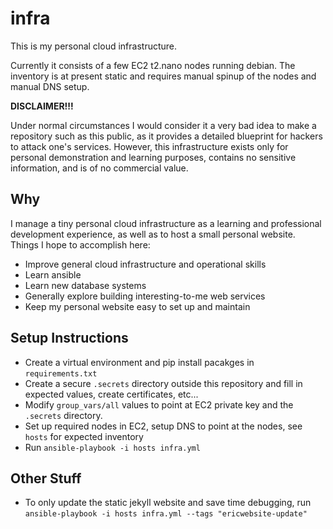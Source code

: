 # infra

This is my personal cloud infrastructure.

Currently it consists of a few EC2 t2.nano nodes running debian.
The inventory is at present static and requires manual spinup of
the nodes and manual DNS setup.

**DISCLAIMER!!!**

Under normal circumstances I would consider it a very bad idea to
make a repository such as this public, as it provides a detailed
blueprint for hackers to attack one's services. However, this
infrastructure exists only for personal demonstration and learning
purposes, contains no sensitive information, and is of no
commercial value.

## Why

I manage a tiny personal cloud infrastructure as a learning and
professional development experience, as well as to host a small
personal website. Things I hope to accomplish here:

- Improve general cloud infrastructure and operational skills
- Learn ansible
- Learn new database systems
- Generally explore building interesting-to-me web services
- Keep my personal website easy to set up and maintain

## Setup Instructions

- Create a virtual environment and pip install pacakges in `requirements.txt`
- Create a secure `.secrets` directory outside this repository and fill in
  expected values, create certificates, etc...
- Modify `group_vars/all` values to point at EC2 private key and the
  `.secrets` directory.
- Set up required nodes in EC2, setup DNS to point at the nodes, see
  `hosts` for expected inventory
- Run `ansible-playbook -i hosts infra.yml`

## Other Stuff

- To only update the static jekyll website and save time debugging, run `ansible-playbook -i hosts infra.yml --tags "ericwebsite-update"`
